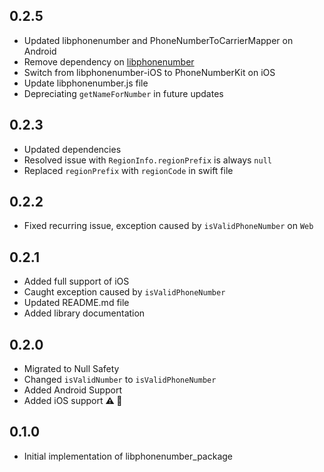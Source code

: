 ## 0.2.5
* Updated libphonenumber and PhoneNumberToCarrierMapper on Android 
* Remove dependency on [libphonenumber](https://pub.dev/packages/libphonenumber)
* Switch from libphonenumber-iOS to PhoneNumberKit on iOS 
* Update libphonenumber.js file 
* Depreciating `getNameForNumber` in future updates

## 0.2.3
* Updated dependencies
* Resolved issue with `RegionInfo.regionPrefix` is always `null`
* Replaced `regionPrefix` with `regionCode` in swift file

## 0.2.2
* Fixed recurring issue, exception caused by `isValidPhoneNumber` on `Web`

## 0.2.1
* Added full support of iOS
* Caught exception caused by `isValidPhoneNumber`
* Updated README.md file
* Added library documentation

## 0.2.0
* Migrated to Null Safety
* Changed `isValidNumber` to `isValidPhoneNumber`
* Added Android Support
* Added iOS support **:warning: :construction:**

## 0.1.0
* Initial implementation of libphonenumber_package
